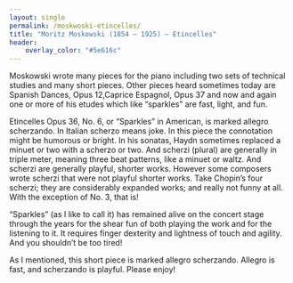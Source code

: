 ```yaml
---
layout: single
permalink: /moskwoski-etincelles/
title: "Moritz Moskowski (1854 – 1925) – Etincelles"
header:
    overlay_color: "#5e616c"
---
```


Moskowski wrote many pieces for the piano including two sets of technical studies and many short pieces.  Other pieces heard sometimes today are Spanish Dances, Opus 12,Caprice Espagnol, Opus 37 and now and again one or more of his etudes which like “sparkles” are fast, light, and fun.

Etincelles Opus 36, No. 6, or “Sparkles” in American, is marked allegro scherzando.  In Italian scherzo means joke.  In this piece the connotation might be humorous or bright.  In his sonatas, Haydn sometimes replaced a minuet or two with a scherzo or two.  And scherzi (plural) are generally in triple meter, meaning three beat patterns, like a minuet or waltz.  And scherzi are generally playful, shorter works.  However some composers wrote scherzi that were not playful shorter works.  Take Chopin’s four scherzi; they are considerably expanded works; and really not funny at all.  With the exception of No. 3, that is!

“Sparkles” (as I like to call it) has remained alive on the concert stage through the years for the shear fun of both playing the work and for the listening to it.  It requires finger dexterity and lightness of touch and agility.  And you shouldn’t be too tired!

As I mentioned, this short piece is marked allegro scherzando.  Allegro is fast, and scherzando is playful.  Please enjoy!